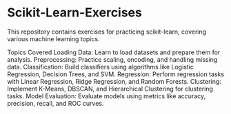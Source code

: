 # Scikit-Learn-Exercises

This repository contains exercises for practicing scikit-learn, covering various machine learning topics.


Topics Covered
Loading Data: Learn to load datasets and prepare them for analysis.
Preprocessing: Practice scaling, encoding, and handling missing data.
Classification: Build classifiers using algorithms like Logistic Regression, Decision Trees, and SVM.
Regression: Perform regression tasks with Linear Regression, Ridge Regression, and Random Forests.
Clustering: Implement K-Means, DBSCAN, and Hierarchical Clustering for clustering tasks.
Model Evaluation: Evaluate models using metrics like accuracy, precision, recall, and ROC curves.
